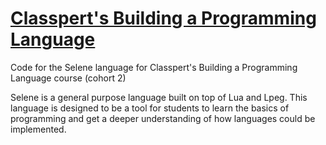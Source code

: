 # [Classpert's Building a Programming Language](https://classpert.com/classpertx/courses/building-a-programming-language/cohort)
Code for the Selene language for Classpert's Building a Programming Language course (cohort 2)

Selene is a general purpose language built on top of Lua and Lpeg. This language is designed to be a tool for students to learn the basics of programming and get a deeper understanding of how languages could be implemented.
